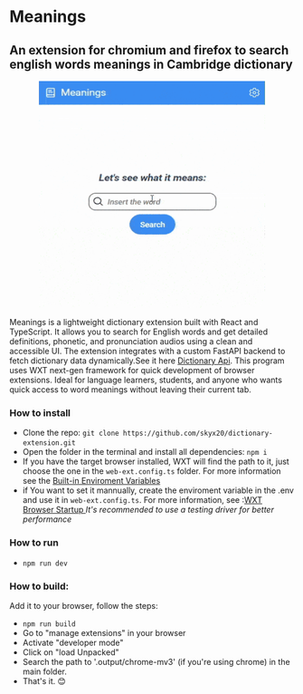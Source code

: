 # Meanings

## An extension for chromium and firefox to search english words meanings in Cambridge dictionary

<p align="center">
  <img  src="src/assets/meanings_demo.gif" width="400" height="400" />
</p>

Meanings is a lightweight dictionary extension built with React and TypeScript. It allows you to search for English words and get detailed definitions, phonetic, and pronunciation audios using a clean and accessible UI. The extension integrates with a custom FastAPI backend to fetch dictionary data dynamically.See it here [Dictionary Api](https://github.com/skyx20/cambridge_api).
This program uses WXT next-gen framework for quick development of browser extensions. Ideal for language learners, students, and anyone who wants quick access to word meanings without leaving their current tab.

### How to install

- Clone the repo: `git clone https://github.com/skyx20/dictionary-extension.git`
- Open the folder in the terminal and install all dependencies: `npm i`
- If you have the target browser installed, WXT will find the path to it, just choose the one in the `web-ext.config.ts` folder. For more information see the [Built-in Enviroment Variables](https://wxt.dev/guide/essentials/config/environment-variables.html#built-in-environment-variables)
- if You want to set it mannually, create the enviroment variable in the .env and use it in `web-ext.config.ts`. For more information, see :[WXT Browser Startup ](https://wxt.dev/guide/essentials/config/browser-startup.html)
  _It's recommended to use a testing driver for better performance_

### How to run

- `npm run dev`

### How to build:

Add it to your browser, follow the steps:

- `npm run build`
- Go to "manage extensions" in your browser
- Activate "developer mode"
- Click on "load Unpacked"
- Search the path to '.output/chrome-mv3' (if you're using chrome) in the main folder.
- That's it. 😊

